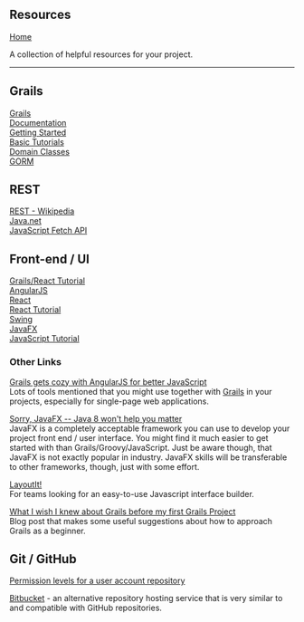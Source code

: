 ## Resources  
[Home](README.md)

A collection of helpful resources for your project.

---

## Grails  
[Grails](www.grails.org)  
[Documentation](http://docs.grails.org/latest/)  
[Getting Started](http://docs.grails.org/latest/guide/gettingStarted.html)  
[Basic Tutorials](http://grails.asia/grails-tutorial-for-beginners/)  
[Domain Classes](http://docs.grails.org/3.1.1/ref/Domain%20Classes/Usage.html)  
[GORM](https://docs.grails.org/latest/guide/GORM.html)  

## REST
[REST - Wikipedia](https://en.wikipedia.org/wiki/Representational_state_transfer)  
[Java.net](https://docs.oracle.com/javase/7/docs/api/java/net/package-summary.html)  
[JavaScript Fetch API](https://developer.mozilla.org/en-US/docs/Web/API/Fetch_API/Using_Fetch)    

## Front-end / UI  

[Grails/React Tutorial](http://grailsblog.objectcomputing.com/posts/2016/05/28/using-react-with-grails.html)  
[AngularJS](https://angularjs.org/)  
[React](https://facebook.github.io/react/)  
[React Tutorial](https://facebook.github.io/react/tutorial/tutorial.html)  
[Swing](https://docs.oracle.com/javase/tutorial/uiswing/)  
[JavaFX](http://docs.oracle.com/javafx/2/get_started/jfxpub-get_started.htm)  
[JavaScript Tutorial](http://www.w3schools.com/js/default.asp)  


### Other Links

[Grails gets cozy with AngularJS for better JavaScript](http://www.infoworld.com/article/2988234/javascript/grails-gets-cozy-with-angularjs-for-better-javascript.html)  
Lots of tools mentioned that you might use together with [Grails](http://www.grails.org/) in your projects, especially for single-page web applications.

[Sorry, JavaFX -- Java 8 won't help you matter](http://www.infoworld.com/article/2610802/java/sorry--javafx----java-8-won-t-help-you-matter.html)  
JavaFX is a completely acceptable framework you can use to develop your project front end / user interface. You might find it much easier to get started with than Grails/Groovy/JavaScript. Just be aware though, that JavaFX is not exactly popular in industry. JavaFX skills will be transferable to other frameworks, though, just with some effort.

[LayoutIt!](http://www.layoutit.com/)  
For teams looking for an easy-to-use Javascript interface builder.

[What I wish I knew about Grails before my first Grails Project](https://objectpartners.com/2013/10/15/what-i-wish-i-knew-about-grails-before-my-first-grails-project/)  
Blog post that makes some useful suggestions about how to approach Grails as a beginner.

## Git / GitHub

[Permission levels for a user account repository](https://help.github.com/articles/permission-levels-for-a-user-account-repository/)  

[Bitbucket](https://bitbucket.org/) - an alternative repository hosting service that is very similar to and compatible with GitHub repositories.
